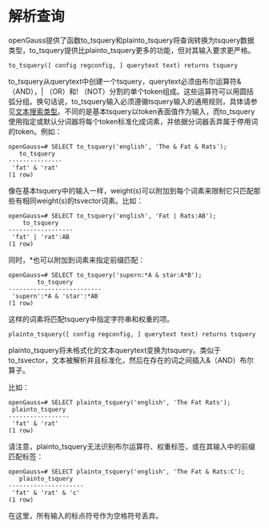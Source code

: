 # 解析查询<a name="ZH-CN_TOPIC_0289899876"></a>

openGauss提供了函数to\_tsquery和plainto\_tsquery将查询转换为tsquery数据类型，to\_tsquery提供比plainto\_tsquery更多的功能，但对其输入要求更严格。

```
to_tsquery([ config regconfig, ] querytext text) returns tsquery
```

to\_tsquery从querytext中创建一个tsquery，querytext必须由布尔运算符& （AND），| （OR）和! （NOT）分割的单个token组成。这些运算符可以用圆括弧分组。换句话说，to\_tsquery输入必须遵循tsquery输入的通用规则，具体请参见[文本搜索类型](文本搜索类型.md)。不同的是基本tsquery以token表面值作为输入，而to\_tsquery使用指定或默认分词器将每个token标准化成词素，并依据分词器丢弃属于停用词的token。例如：

```
openGauss=# SELECT to_tsquery('english', 'The & Fat & Rats');
   to_tsquery   
---------------
 'fat' & 'rat'
(1 row)
```

像在基本tsquery中的输入一样，weight\(s\)可以附加到每个词素来限制它只匹配那些有相同weight\(s\)的tsvector词素。比如：

```
openGauss=# SELECT to_tsquery('english', 'Fat | Rats:AB');
    to_tsquery    
------------------
 'fat' | 'rat':AB
(1 row)
```

同时，\*也可以附加到词素来指定前缀匹配：

```
openGauss=# SELECT to_tsquery('supern:*A & star:A*B');
        to_tsquery        
--------------------------
 'supern':*A & 'star':*AB
(1 row)
```

这样的词素将匹配tsquery中指定字符串和权重的项。

```
plainto_tsquery([ config regconfig, ] querytext text) returns tsquery
```

plainto\_tsquery将未格式化的文本querytext变换为tsquery。类似于to\_tsvector，文本被解析并且标准化，然后在存在的词之间插入&（AND）布尔算子。

比如：

```
openGauss=# SELECT plainto_tsquery('english', 'The Fat Rats');
 plainto_tsquery 
-----------------
 'fat' & 'rat'
(1 row)
```

请注意，plainto\_tsquery无法识别布尔运算符、权重标签，或在其输入中的前缀匹配标签：

```
openGauss=# SELECT plainto_tsquery('english', 'The Fat & Rats:C');
   plainto_tsquery   
---------------------
 'fat' & 'rat' & 'c'
(1 row)
```

在这里，所有输入的标点符号作为空格符号丢弃。

